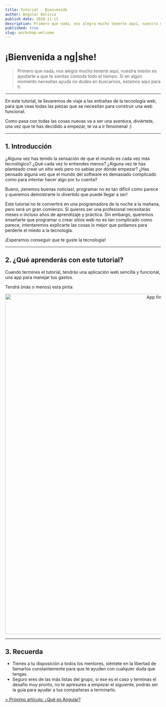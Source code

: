 ```yaml
---
title: Tutorial - Bienvenida
author: Angular Bolivia
publish date: 2020-11-11
description: Primero que nada, nos alegra mucho tenerte aquí, nuestra misión es ayudarte a que te sientas cómoda todo el tiempo. Si en algún momento necesitas ayuda no dudes en buscarnos, estamos aquí para ti.
published: true
slug: workshop-welcome
---
```


# ¡Bienvenida a ng|she!

> Primero que nada, nos alegra mucho tenerte aquí, nuestra misión es ayudarte a que te sientas cómoda todo el tiempo. Si en algún momento necesitas ayuda no dudes en buscarnos, estamos aquí para ti.

***

En este tutorial, te llevaremos de viaje a las entrañas de la tecnología web, para que veas todas las piezas que se necesitan para construir una web funcional.

Como pasa con todas las cosas nuevas va a ser una aventura, diviértete, una vez que te has decidido a empezar, te va a ir fenomenal :)

***

## 1. Introducción

¿Alguna vez has tenido la sensación de que el mundo es cada vez más tecnológico? ¿Qué cada vez lo entiendes menos? ¿Alguna vez te has planteado crear un sitio web pero no sabías por dónde empezar? ¿Has pensado alguna vez que el mundo del software es demasiado complicado como para intentar hacer algo por tu cuenta?

Bueno, ¡tenemos buenas noticias!, programar no es tan difícil como parece y queremos demostrarte lo divertido que puede llegar a ser!

Este tutorial no te convertirá en una programadora de la noche a la mañana, pero será un gran comienzo. Si quieres ser una profesional necesitarás meses o incluso años de aprendizaje y práctica. Sin embargo, queremos enseñarte que programar o crear sitios web no es tan complicado como parece, intentaremos explicarte las cosas lo mejor que podamos para perderle el miedo a la tecnología.

¡Esperamos conseguir que te guste la tecnología!

***

## 2. ¿Qué aprenderás con este tutorial?

Cuando termines el tutorial, tendrás una aplicación web sencilla y funcional, una app para manejar tus gastos.

Tendrá (más o menos) esta pinta:

<div align="center">
  <img src="/assets/img/app-3.png" alt="App final en pantalla completa" style="width: 1100px;">
</div>

***

## 3. Recuerda

- Tienes a tu disposición a todos los mentores, siéntete en la libertad de llamarlos constantemente para que te ayuden con cualquier duda que tengas.
- Seguro eres de las más listas del grupo, si ese es el caso y terminas el desafío muy pronto, no te apresures a empezar el siguiente, podrás ser la guía para ayudar a tus compañeras a terminarlo.

[> Próximo artículo: ¿Qué es Angular?](/blog/workshop-angular)
